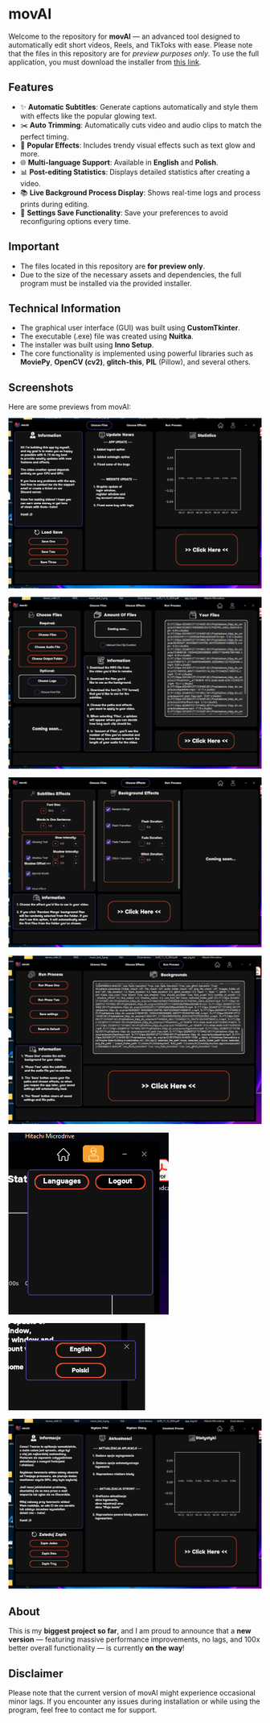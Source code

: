 # movAI

Welcome to the repository for **movAI** — an advanced tool designed to automatically edit short videos, Reels, and TikToks with ease. Please note that the files in this repository are for *preview purposes only*. To use the full application, you must download the installer from [this link](#).

## Features

- ✨ **Automatic Subtitles**: Generate captions automatically and style them with effects like the popular glowing text.
- ✂️ **Auto Trimming**: Automatically cuts video and audio clips to match the perfect timing.
- 🎉 **Popular Effects**: Includes trendy visual effects such as text glow and more.
- 🌐 **Multi-language Support**: Available in **English** and **Polish**.
- 📊 **Post-editing Statistics**: Displays detailed statistics after creating a video.
- 📚 **Live Background Process Display**: Shows real-time logs and process prints during editing.
- 🔄 **Settings Save Functionality**: Save your preferences to avoid reconfiguring options every time.

## Important

- The files located in this repository are **for preview only**.
- Due to the size of the necessary assets and dependencies, the full program must be installed via the provided installer.

## Technical Information

- The graphical user interface (GUI) was built using **CustomTkinter**.
- The executable (.exe) file was created using **Nuitka**.
- The installer was built using **Inno Setup**.
- The core functionality is implemented using powerful libraries such as **MoviePy**, **OpenCV (cv2)**, **glitch-this**, **PIL** (Pillow), and several others.

## Screenshots

Here are some previews from movAI:

![Screenshot 1](photo_1.png)

![Screenshot 2](photo_2.png)

![Screenshot 3](photo_3.png)

![Screenshot 4](photo_4.png)

![Screenshot 5](photo_5.png)

![Screenshot 6](photo_6.png)

![Screenshot 7](photo_7.png)

## About

This is my **biggest project so far**, and I am proud to announce that a **new version** — featuring massive performance improvements, no lags, and 100x better overall functionality — is currently **on the way**!

## Disclaimer

Please note that the current version of movAI might experience occasional minor lags. If you encounter any issues during installation or while using the program, feel free to contact me for support.


